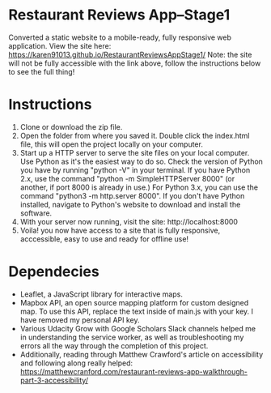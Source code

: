 # Restaurant Reviews App–Stage1
Converted a static website to a mobile-ready, fully responsive web application.
View the site here: https://karen91013.github.io/RestaurantReviewsAppStage1/
Note: the site will not be fully accessible with the link above, follow the instructions below to see the full thing!

# Instructions
1) Clone or download the zip file. 
2) Open the folder from where you saved it. Double click the index.html file, this will open the project locally on your computer.
3) Start up a HTTP server to serve the site files on your local computer. Use Python as it's the easiest way to do so.
Check the version of Python you have by running "python -V" in your terminal. If you have Python 2.x, use the command "python -m SimpleHTTPServer 8000" (or another, if port 8000 is already in use.) For Python 3.x, you can use the command "python3 -m http.server 8000". If you don't have Python installed, navigate to Python's website to download and install the software.
4) With your server now running, visit the site: http://localhost:8000
5) Voila! you now have access to a site that is fully responsive, acccessible, easy to use and ready for offline use!

# Dependecies
- Leaflet, a JavaScript library for interactive maps.
- Mapbox API, an open source mapping platform for custom designed map. To use this API, replace the text <your MAPBOX API KEY HERE>inside of main.js with your key. I have removed my personal API key.
- Various Udacity Grow with Google Scholars Slack channels helped me in understanding the service worker, as well as troubleshooting my errors all the way through the completion of this project. 
- Additionally, reading through Matthew Crawford's article on accessibility and following along really helped: https://matthewcranford.com/restaurant-reviews-app-walkthrough-part-3-accessibility/
